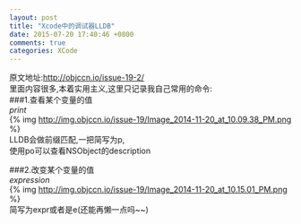 ```yaml
---
layout: post
title: "Xcode中的调试器LLDB"
date: 2015-07-20 17:40:46 +0800
comments: true
categories: XCode
---  
```


原文地址:http://objccn.io/issue-19-2/  
里面内容很多,本着实用主义,这里只记录我自己常用的命令:  
###1.查看某个变量的值  
 _print_  
 {% img http://img.objccn.io/issue-19/Image_2014-11-20_at_10.09.38_PM.png %}  
 LLDB会做前缀匹配,一把简写为p,  
 使用po可以查看NSObject的description  
 
 
###2.改变某个变量的值  
_expression_  
{% img http://img.objccn.io/issue-19/Image_2014-11-20_at_10.15.01_PM.png %}  
简写为expr或者是e(还能再懒一点吗~~)  
